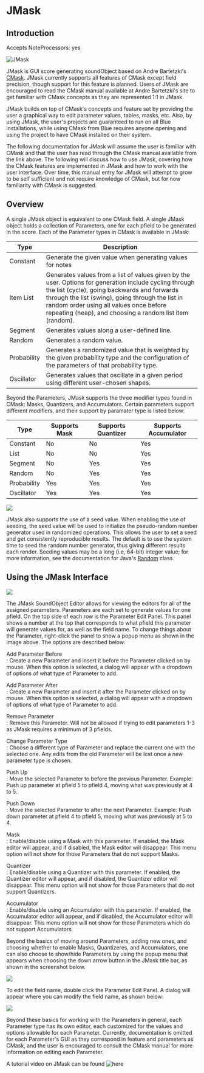 # JMask

## Introduction

Accepts NoteProcessors: yes

![JMask](../../../images/JMask.png)

JMask is GUI score generating soundObject based on Andre Bartetzki's
[CMask](http://www.bartetzki.de/en/software.html). JMask currently
supports all features of CMask except field precision, though support
for this feature is planned. Users of JMask are encouraged to read the
CMask manual available at Andre Bartetzki's site to get familiar with
CMask concepts as they are represented 1:1 in JMask.

JMask builds on top of CMask's concepts and feature set by providing the
user a graphical way to edit parameter values, tables, masks, etc. Also,
by using JMask, the user's projects are guaranteed to run on all Blue
installations, while using CMask from Blue requires anyone opening and
using the project to have CMask installed on their system.

The following documentation for JMask will assume the user is familiar
with CMask and that the user has read through the CMask manual available
from the link above. The following will discuss how to use JMask,
covering how the CMask features are implemented in JMask and how to work
with the user interface. Over time, this manual entry for JMask will
attempt to grow to be self sufficient and not require knowledge of
CMask, but for now familiarity with CMask is suggested.

## Overview

A single JMask object is equivalent to one CMask field. A single JMask
object holds a collection of Parameters, one for each pfield to be
generated in the score. Each of the Parameter types in CMask is
available in JMask:

| Type        | Description                                                                                                                                                                                                                                                                                                       |
| ----------- | ----------------------------------------------------------------------------------------------------------------------------------------------------------------------------------------------------------------------------------------------------------------------------------------------------------------- |
| Constant    | Generate the given value when generating values for notes                                                                                                                                                                                                                                                         |
| Item List   | Generates values from a list of values given by the user. Options for generation include cycling through the list (cycle), going backwards and forwards through the list (swing), going through the list in random order using all values once before repeating (heap), and choosing a random list item (random). |
| Segment     | Generates values along a user-defined line.                                                                                                                                                                                                                                                                       |
| Random      | Generates a random value.                                                                                                                                                                                                                                                                                         |
| Probability | Generates a randomized value that is weighted by the given probability type and the configuration of the parameters of that probability type.                                                                                                                                                                     |
| Oscillator  | Generates values that oscillate in a given period using different user-chosen shapes.                                                                                                                                                                                                                             |


Beyond the Parameters, JMask supports the three modifier types found in
CMask: Masks, Quantizers, and Accumulators. Certain parameters support
different modifiers, and their support by paramater type is listed
below:

| Type        | Supports Mask | Supports Quantizer | Supports Accumulator |
| ----------- | ------------- | ------------------ | -------------------- |
| Constant    | No            | No                 | Yes                  |
| List        | No            | No                 | Yes                  |
| Segment     | No            | Yes                | Yes                  |
| Random      | No            | Yes                | Yes                  |
| Probability | Yes           | Yes                | Yes                  |
| Oscillator  | Yes           | Yes                | Yes                  |

![](../../../images/FlowchartJmask.png)

JMask also supports the use of a seed value. When enabling the use of
seeding, the seed value will be used to initialize the pseudo-random
number generator used in randomized operations. This allows the user to
set a seed and get consistently reproducible results. The default is to
use the system time to seed the random number generator, thus giving
different results each render. Seeding values may be a long (i.e, 64-bit)
integer value; for more information, see the documentation for Java's
[Random](https://docs.oracle.com/javase/8/docs/api/java/util/Random.html#Random-long-)
class.

## Using the JMask Interface

![](../../../images/jmask.png)

The JMask SoundObject Editor allows for viewing the editors for all of
the assigned parameters. Parameters are each set to generate values for
one pfield. On the top side of each row is the Parameter Edit Panel.
This panel shows a number at the top that corresponds to what pfield
this parameter will generate values for, as well as the field name. To
change things about the Parameter, right-click the panel to show a popup
menu as shown in the image above. The options are described below:

Add Parameter Before  
:   Create a new Parameter and insert it before the Parameter clicked on
    by mouse. When this option is selected, a dialog will appear with a
    dropdown of options of what type of Parameter to add.

Add Parameter After  
:   Create a new Parameter and insert it after the Parameter clicked on
    by mouse. When this option is selected, a dialog will appear with a
    dropdown of options of what type of Parameter to add.

Remove Parameter  
:   Remove this Parameter. Will not be allowed if trying to edit
    parameters 1-3 as JMask requires a minimum of 3 pfields.

Change Parameter Type  
:   Choose a different type of Parameter and replace the current one
    with the selected one. Any edits from the old Parameter will be lost
    once a new parameter type is chosen.

Push Up  
:   Move the selected Parameter to before the previous Parameter.
    Example: Push up parameter at pfield 5 to pfield 4, moving what was
    previously at 4 to 5.

Push Down  
:   Move the selected Parameter to after the next Parameter. Example:
    Push down parameter at pfield 4 to pfield 5, moving what was
    previously at 5 to 4.

Mask  
:   Enable/disable using a Mask with this parameter. If enabled, the
    Mask editor will appear, and if disabled, the Mask editor will
    disappear. This menu option will not show for those Parameters that
    do not support Masks.

Quantizer  
:   Enable/disable using a Quantizer with this parameter. If enabled,
    the Quantizer editor will appear, and if disabled, the Quantizer
    editor will disappear. This menu option will not show for those
    Parameters that do not support Quantizers.

Accumulator  
:   Enable/disable using an Accumulator with this parameter. If enabled,
    the Accumulator editor will appear, and if disabled, the Accumulator
    editor will disappear. This menu option will not show for those
    Parameters which do not support Accumulators.

Beyond the basics of moving around Parameters, adding new ones, and
choosing whether to enable Masks, Quantizeres, and Accumulators, one can
also choose to show/hide Parameters by using the popup menu that appears
when choosing the down arrow button in the JMask title bar, as shown in
the screenshot below.

![](../../../images/jmask2.png)

To edit the field name, double click the Parameter Edit Panel. A dialog
will appear where you can modify the field name, as shown below:

![](../../../images/jmask_field_name.png)

Beyond these basics for working with the Parameters in general, each
Parameter type has its own editor, each customized for the values and
options allowable for each Parameter. Currently, documentation is
omitted for each Parameter's GUI as they correspond in feature and
parameters as CMask, and the user is encouraged to consult the CMask
manual for more information on editing each Parameter.

A tutorial video on JMask can be found 
![here](https://www.youtube.com/watch?v=CS3Fszd460w)
